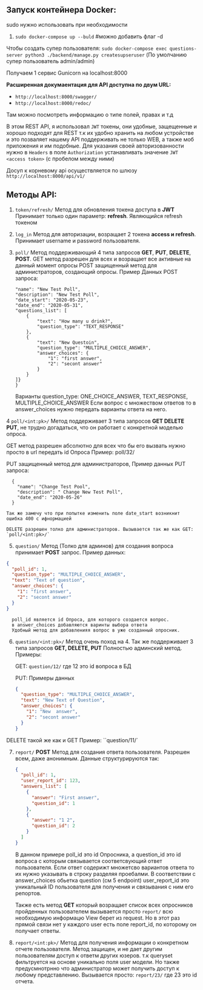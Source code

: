 ## Запуск контейнера Docker:

sudo нужно использовать при необходимости

1. `sudo docker-compose up --buld` #можно добавить флаг -d

Чтобы создать супер пользователя:
`sudo docker-compose exec questions-server python3 ./backend/manage.py createsupseruser`
(По умолчанию супер пользователь admin/admin)

Получаем 1 сервис Gunicorn на localhost:8000

**Расширенная докумаентация для API доступна по двум URL:**

- `http://localhost:8000/swagger/`
- `http://localhost:8000/redoc/`

Там можно посмотреть информацию о типе полей, правах и т.д

В этом REST API, я использовал `JWT` токены, они удобные, защещенные и хорошо подходят для REST т.к
их удобно хранить на любом устройстве и это позваляет нашему API поддерживать не только WEB, а также моб приложения и им подобные.
Для указания своей авторизованности нужно в `Headers` в поле `Authorization` устанавливать значение `JWT <access token>` (с пробелом между ними)

Досуп к корневому api осуществляется по шлюзу `http://localhost:8000/api/v1/`

## Методы API:

1. `token/refresh/` Метод для обновления токена доступа в **JWT**
   Принимает только один параметр: **refresh**. Являющийся refresh токеном

2. `log_in` Метод для авторизации, возращает 2 токена **access и refresh**.
   Принимает username и password пользователя.

3. `poll/` Метод поддерживающий 4 типа запросов **GET**, **PUT**, **DELETE**, **POST**.
   GET метод разрешен для всех и возращает все активные на данный момент опросы
   POST защищенный метод для администраторов, создающий опросы. Пример Данных POST запроса:

   ```json{
   "name": "New Test Poll",
   "description": "New Test Poll",
   "date_start": "2020-05-23",
   "date_end": "2020-05-31",
   "questions_list": [
       {
           "text": "How many u drink?",
           "question_type": "TEXT_RESPONSE"
       },
       {
           "text": "New Questoin",
           "question_type": "MULTIPLE_CHOICE_ANSWER",
           "answer_choices": {
               "1": "first answer",
               "2": "secont answer"
           }
       }
   ]}
   }
   ```

   Варианты question_type: ONE_CHOICE_ANSWER, TEXT_RESPONSE, MULTIPLE_CHOICE_ANSWER
   Если вопрос с множеством ответов то в answer_choices нужно передать варианты ответа на него.

4 `poll/<int:pk>/` Метод поддерживает 3 типа запросов **GET DELETE PUT**, не трудно догадаться,
что он работает с конкретной моделью опроса.

GET метод разрешен абсолютно для всех что бы его вызвать нужно просто в url передать id Опроса
Пример: poll/32/

PUT защищенный метод для администраторов, Пример данных PUT запроса:

      {
        "name": "Change Test Pool",
        "description": " Change New Test Poll",
        "date_end": "2020-05-26"
      }

    Так же замечу что при попытке изменить поле date_start возникнит ошибка 400 с ифнормацией

    DELETE разрешен толко для администраторов. Вызывается так же как GET:
    `poll/<int:pk>/`

5.  `question/` Метод (Толко для админов) для создания вопроса принимает **POST** запрос. Пример данных:

```json
{
  "poll_id": 1,
  "question_type": "MULTIPLE_CHOICE_ANSWER",
  "text": "Text of question",
  "answer_choices": {
    "1": "first answer",
    "2": "secont answer"
  }
}
```

      poll_id является id Опроса, для которого создается вопрос.
      в answer_choices добавляются варинты выбора ответа
      Удобный метод для добавленияя вопрос в уже созданный опросник.

6. `question/<int:pk>/` Метод очень поход на 4. Так же поддерживает 3 типа запросов **GET, DELETE, PUT**
   Полностью админский метод. Примеры:

   GET: `question/12/` где 12 это id вопроса в БД

   PUT: Примеры данных

   ```json
   {
     "question_type": "MULTIPLE_CHOICE_ANSWER",
     "text": "New Text of Question",
     "answer_choices": {
       "1": "New  answer",
       "2": "secont answer"
     }
   }
   ```

DELETE такой же как и GET Пример: ``question/11/`

7. `report/` **POST** Метод для создания ответа пользователя. Разрешен всем, даже анонимным.
   Данные структурируются так:

   ```json
   {
     "poll_id": 1,
     "user_report_id": 123,
     "answers_list": [
       {
         "answer": "First answer",
         "question_id": 1
       },
       {
         "answer": "1 2",
         "question_id": 2
       }
     ]
   }
   ```

   В данном примере poll_id это id Опросника, а question_id это id вопроса
   с которым связывается соответсвующий ответ пользователя.
   Если ответ содерижт множетсво вариантов ответа то их нужно указывать в строку разделяя проебалми.
   В соответствии с answer_choices обьетка question (см 5 endpoint)
   user_report_id это уникальный ID пользователя для получения и связывания с ним его репортов.

   Также есть метод **GET**
   который возращает список всех опросников пройденных пользователем вызывается просто
   `report/` всю необходимую информацю View берет из request.
   Но в этот раз прямой связи нет у каждого user есть поле report_id, по которому он получает ответы.

8. `report/<int:pk>/` Метод для получения информации о конкретном отчете пользователя.
   Метод защищен, и не дает другим пользователям доступ к ответм других юзеров.
   т.к queryset фильтруется на основе уникально поля user модели.
   Но также предусмнотрнно что администратор может получить доступ к любому представлению.
   Вызывается просто: `report/23/` где 23 это id отчета.
